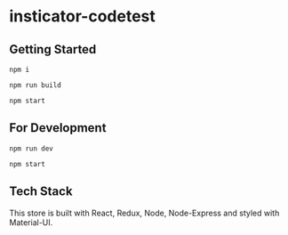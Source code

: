 # insticator-codetest

## Getting Started

```npm i```

```npm run build```

```npm start```

## For Development

```npm run dev```

```npm start```

## Tech Stack

This store is built with React, Redux, Node, Node-Express and styled with Material-UI.
